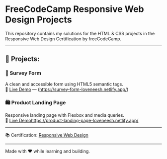 # FreeCodeCamp Responsive Web Design Projects

This repository contains my solutions for the HTML & CSS projects in the Responsive Web Design Certification by freeCodeCamp.

---

## 🚀 Projects:

### 🧾 Survey Form  
A clean and accessible form using HTML5 semantic tags.  
🔗 [Live Demo](#) — (https://survey-form-loveneesh.netlify.app/)

### 🛍️ Product Landing Page  
Responsive landing page with Flexbox and media queries.  
🔗 [Live Demo](#)https://product-landing-page-loveneesh.netlify.app/

---

📚 Certification: [Responsive Web Design](https://www.freecodecamp.org/certification/LoveneeshSingh/responsive-web-design)

---
Made with ❤️ while learning and building.

